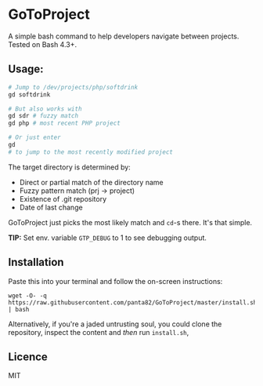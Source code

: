 # GoToProject

A simple bash command to help developers navigate between projects. Tested on Bash 4.3+.

## Usage:

```bash
# Jump to /dev/projects/php/softdrink
gd softdrink

# But also works with
gd sdr # fuzzy match
gd php # most recent PHP project

# Or just enter
gd
# to jump to the most recently modified project
```

The target directory is determined by:
- Direct or partial match of the directory name
- Fuzzy pattern match (prj -> project)
- Existence of .git repository
- Date of last change

GoToProject just picks the most likely match and `cd`-s there. It's that simple.

**TIP:** Set env. variable `GTP_DEBUG` to 1 to see debugging output.

## Installation

Paste this into your terminal and follow the on-screen instructions:

```
wget -O- -q https://raw.githubusercontent.com/panta82/GoToProject/master/install.sh | bash
```

Alternatively, if you're a jaded untrusting soul, you could clone the repository, inspect the content and *then* run `install.sh`,

## Licence

MIT
